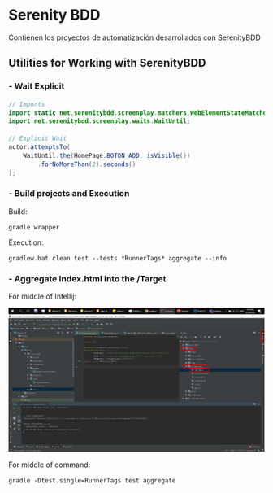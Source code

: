 # Serenity BDD

Contienen los proyectos de automatización desarrollados con SerenityBDD


## Utilities for Working with SerenityBDD

### - Wait Explicit

```Java
// Imports
import static net.serenitybdd.screenplay.matchers.WebElementStateMatchers.isVisible;
import net.serenitybdd.screenplay.waits.WaitUntil;

// Explicit Wait
actor.attemptsTo(
    WaitUntil.the(HomePage.BOTON_ADD, isVisible())
        .forNoMoreThan(2).seconds()
);
```

### - Build projects and Execution
Build:
```
gradle wrapper
```

Execution:
```
gradlew.bat clean test --tests *RunnerTags* aggregate --info
```

### - Aggregate Index.html into the /Target

For middle of Intellij:

![index-into-target](docs/index-into-target.png)

For middle of command: 
```
gradle -Dtest.single=RunnerTags test aggregate
```
